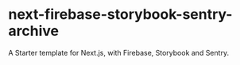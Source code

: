 # next-firebase-storybook-sentry-archive

A Starter template for Next.js, with Firebase, Storybook and Sentry.
